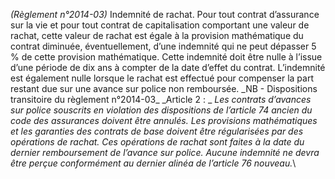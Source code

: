 _(Règlement n°2014-03)_ Indemnité de rachat.
Pour tout contrat d’assurance sur la vie et pour tout contrat de capitalisation comportant une valeur de rachat, cette valeur de rachat est égale à la provision mathématique du contrat diminuée, éventuellement, d’une indemnité qui ne peut dépasser 5 % de cette provision mathématique. Cette indemnité doit être nulle à l’issue d’une période de dix ans à compter de la date d’effet du contrat.
L’indemnité est également nulle lorsque le rachat est effectué pour compenser la part restant due sur une avance sur police non remboursée.
\_NB - Dispositions transitoire du règlement n°2014-03_
_Article 2 : _ _Les contrats d’avances sur police souscrits en violation des dispositions de l’article 74 ancien du code des assurances doivent être annulés._
_Les provisions mathématiques et les garanties des contrats de base doivent être régularisées par des opérations de rachat. Ces opérations de rachat sont faites à la date du dernier remboursement de l’avance sur police. Aucune indemnité ne devra être perçue conformément au dernier alinéa de l’article 76 nouveau._\